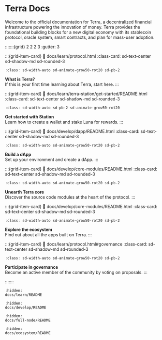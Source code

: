 # Terra Docs

Welcome to the official documentation for Terra, a decentralized financial infrastructure powering the innovation of money. Terra provides the foundational building blocks for a new digital economy with its stablecoin protocol, oracle system, smart contracts, and plan for mass-user adoption.

:::::::{grid} 2 2 2 3
:gutter: 3

:::{grid-item-card}
:link: docs/learn/protocol.html
:class-card: sd-text-center sd-shadow-md sd-rounded-3
```{image} docs/assets/img/icon_terra.svg
:class: sd-width-auto sd-animate-grow50-rot20 sd-pb-2
```
**What is Terra?**  
If this is your first time learning about Terra, start here.
:::

:::{grid-item-card}
:link: docs/learn/terra-station/get-started/README.html
:class-card: sd-text-center sd-shadow-md sd-rounded-3
```{image} docs/assets/img/wallets_station.png
:class: sd-width-auto sd-pb-2 sd-animate-grow50-rot20
```
**Get started with Station**  
Learn how to create a wallet and stake Luna for rewards.
:::

:::{grid-item-card}
:link: docs/develop/dapp/README.html
:class-card: sd-text-center sd-shadow-md sd-rounded-3
```{image} docs/assets/img/icon_smartcontract.svg
:class: sd-width-auto sd-animate-grow50-rot20 sd-pb-2
```
**Build a dApp**  
Set up your environment and create a dApp.
:::

:::{grid-item-card}
:link: docs/develop/core-modules/README.html
:class-card: sd-text-center sd-shadow-md sd-rounded-3
```{image} docs/assets/img/icon_core.svg
:class: sd-width-auto sd-animate-grow50-rot20 sd-pb-2
```
**Unearth Terra core**  
Discover the source code modules at the heart of the protocol.
:::

:::{grid-item-card}
:link: docs/develop/core-modules/README.html
:class-card: sd-text-center sd-shadow-md sd-rounded-3
```{image} docs/assets/img/icon_apps.svg
:class: sd-width-auto sd-animate-grow50-rot20 sd-pb-2
```
**Explore the ecosystem**  
Find out about all the apps built on Terra.
:::

:::{grid-item-card}
:link: docs/learn/protocol.html#governance
:class-card: sd-text-center sd-shadow-md sd-rounded-3
```{image} docs/assets/img/icon_validator.svg
:class: sd-width-auto sd-animate-grow50-rot20 sd-pb-2
```
**Participate in governance**  
Become an active member of the community by voting on proposals.
:::

:::::::


```{toctree}
:hidden:
docs/learn/README
```

```{toctree}
:hidden:
docs/develop/README
```

```{toctree}
:hidden:
docs/full-node/README
```

```{toctree}
:hidden:
docs/ecosystem/README
```
